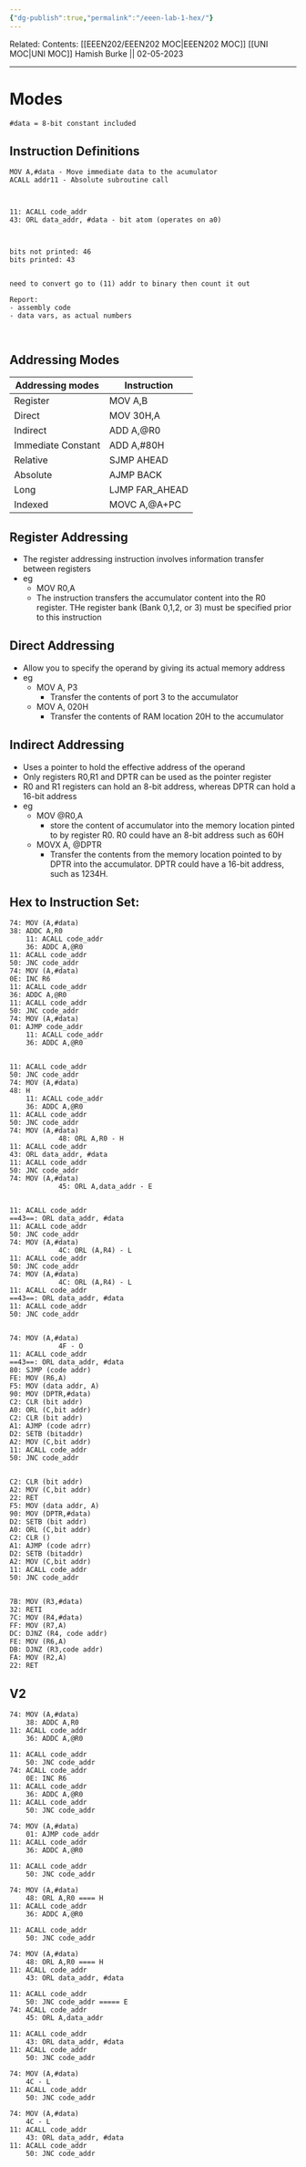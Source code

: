 ```yaml
---
{"dg-publish":true,"permalink":"/eeen-lab-1-hex/"}
---
```


Related: 
Contents: [[EEEN202/EEEN202 MOC\|EEEN202 MOC]]
[[UNI MOC\|UNI MOC]]
Hamish Burke || 02-05-2023
***

# Modes

```
#data = 8-bit constant included
```

## Instruction Definitions

```
MOV A,#data - Move immediate data to the acumulator
ACALL addr11 - Absolute subroutine call



11: ACALL code_addr
43: ORL data_addr, #data - bit atom (operates on a0)



bits not printed: 46
bits printed: 43


need to convert go to (11) addr to binary then count it out

Report:
- assembly code
- data vars, as actual numbers



```

## Addressing Modes

| Addressing modes   | Instruction    |
| ------------------ | -------------- |
| Register           | MOV A,B        |
| Direct             | MOV 30H,A      |
| Indirect           | ADD A,@R0      |
| Immediate Constant | ADD A,#80H     |
| Relative           | SJMP AHEAD     |
| Absolute           | AJMP BACK      |
| Long               | LJMP FAR_AHEAD |
| Indexed            | MOVC A,@A+PC   |

## Register Addressing

- The register addressing instruction involves information transfer between registers
- eg
	- MOV R0,A
	- The instruction transfers the accumulator content into the R0 register. THe register bank (Bank 0,1,2, or 3) must be specified prior to this instruction

## Direct Addressing

- Allow you to specify the operand by giving its actual memory address
- eg
	- MOV A, P3
		- Transfer the contents of port 3 to the accumulator
	- MOV A, 020H
		- Transfer the contents of RAM location 20H to the accumulator

## Indirect Addressing

- Uses a pointer to hold the effective address of the operand
- Only registers R0,R1 and DPTR can be used as the pointer register
- R0 and R1 registers can hold an 8-bit address, whereas DPTR can hold a 16-bit address
- eg
	- MOV @R0,A
		- store the content of accumulator into the memory location pinted to by register R0. R0 could have an 8-bit address such as 60H
	- MOVX A, @DPTR
		- Transfer the contents from the memory location pointed to by DPTR into the accumulator. DPTR could have a 16-bit address, such as 1234H.

## Hex to Instruction Set:

```
74: MOV (A,#data)
38: ADDC A,R0
	11: ACALL code_addr
	36: ADDC A,@R0
11: ACALL code_addr
50: JNC code_addr
74: MOV (A,#data)
0E: INC R6
11: ACALL code_addr
36: ADDC A,@R0
11: ACALL code_addr
50: JNC code_addr
74: MOV (A,#data)
01: AJMP code_addr
	11: ACALL code_addr
	36: ADDC A,@R0


11: ACALL code_addr
50: JNC code_addr
74: MOV (A,#data)
48: H
	11: ACALL code_addr
	36: ADDC A,@R0
11: ACALL code_addr
50: JNC code_addr
74: MOV (A,#data)
			48: ORL A,R0 - H
11: ACALL code_addr
43: ORL data_addr, #data
11: ACALL code_addr
50: JNC code_addr
74: MOV (A,#data)
			45: ORL A,data_addr - E


11: ACALL code_addr
==43==: ORL data_addr, #data
11: ACALL code_addr
50: JNC code_addr
74: MOV (A,#data)
			4C: ORL (A,R4) - L
11: ACALL code_addr
50: JNC code_addr
74: MOV (A,#data)
			4C: ORL (A,R4) - L
11: ACALL code_addr
==43==: ORL data_addr, #data
11: ACALL code_addr
50: JNC code_addr


74: MOV (A,#data)
			4F - O
11: ACALL code_addr
==43==: ORL data_addr, #data
80: SJMP (code addr)
FE: MOV (R6,A)
F5: MOV (data addr, A)
90: MOV (DPTR,#data)
C2: CLR (bit addr)
A0: ORL (C,bit addr)
C2: CLR (bit addr)
A1: AJMP (code adrr)
D2: SETB (bitaddr)
A2: MOV (C,bit addr)
11: ACALL code_addr
50: JNC code_addr


C2: CLR (bit addr)
A2: MOV (C,bit addr)
22: RET
F5: MOV (data addr, A)
90: MOV (DPTR,#data)
D2: SETB (bit addr)
A0: ORL (C,bit addr)
C2: CLR ()
A1: AJMP (code adrr)
D2: SETB (bitaddr)
A2: MOV (C,bit addr)
11: ACALL code_addr
50: JNC code_addr


7B: MOV (R3,#data)
32: RETI
7C: MOV (R4,#data)
FF: MOV (R7,A)
DC: DJNZ (R4, code addr)
FE: MOV (R6,A)
DB: DJNZ (R3,code addr)
FA: MOV (R2,A)
22: RET

```

## V2

```
74: MOV (A,#data)
	38: ADDC A,R0
11: ACALL code_addr
	36: ADDC A,@R0

11: ACALL code_addr
	50: JNC code_addr
74: ACALL code_addr
	0E: INC R6
11: ACALL code_addr
	36: ADDC A,@R0
11: ACALL code_addr
	50: JNC code_addr
	
74: MOV (A,#data)
	01: AJMP code_addr
11: ACALL code_addr
	36: ADDC A,@R0

11: ACALL code_addr
	50: JNC code_addr

74: MOV (A,#data)
	48: ORL A,R0 ==== H
11: ACALL code_addr
	36: ADDC A,@R0

11: ACALL code_addr
	50: JNC code_addr
	
74: MOV (A,#data)
	48: ORL A,R0 ==== H
11: ACALL code_addr
	43: ORL data_addr, #data
	
11: ACALL code_addr
	50: JNC code_addr ===== E
74: ACALL code_addr
	45: ORL A,data_addr

11: ACALL code_addr
	43: ORL data_addr, #data
11: ACALL code_addr
	50: JNC code_addr
	
74: MOV (A,#data)
	4C - L
11: ACALL code_addr
	50: JNC code_addr
	
74: MOV (A,#data)
	4C - L
11: ACALL code_addr
	43: ORL data_addr, #data
11: ACALL code_addr
	50: JNC code_addr

```